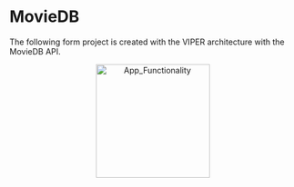 # MovieDB
The following form project is created with the VIPER architecture with the MovieDB API.

<p align="center">
<img width="200" alt="App_Functionality" src="https://user-images.githubusercontent.com/12258711/120683969-d4725080-c463-11eb-8d98-41823ec7114d.gif">
</p>
